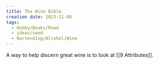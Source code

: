 ```yaml
---
title: The Wine Bible
creation date: 2023-11-08
tags:
  - Hobby/Books/Read
  - ideas/seed
  - Bartending/Alcohol/Wine
---
```

A way to help discern great wine is to look at [[9 Attributes]].